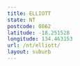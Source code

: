 ```yaml
---
title: ELLIOTT
state: NT
postcode: 0862
latitude: -18.251528
longitude: 134.463153
url: /nt/elliott/
layout: suburb
---
```

